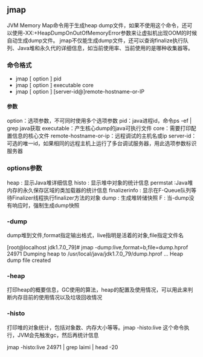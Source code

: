 ## jmap

JVM Memory Map命令用于生成heap dump文件，如果不使用这个命令，还可以使用-XX:+HeapDumpOnOutOfMemoryError参数来让虚拟机出现OOM的时候自动生成dump文件。 jmap不仅能生成dump文件，还可以查询finalize执行队列、Java堆和永久代的详细信息，如当前使用率、当前使用的是哪种收集器等。

### 命令格式
- jmap [ option ] pid
- jmap [ option ] executable core
- jmap [ option ] [server-id@]remote-hostname-or-IP

#### 参数

option：选项参数，不可同时使用多个选项参数
pid：java进程id，命令ps -ef | grep java获取
executable：产生核心dump的java可执行文件
core：需要打印配置信息的核心文件
remote-hostname-or-ip：远程调试的主机名或ip
server-id：可选的唯一id，如果相同的远程主机上运行了多台调试服务器，用此选项参数标识服务器

### options参数

heap : 显示Java堆详细信息
histo : 显示堆中对象的统计信息
permstat :Java堆内存的永久保存区域的类加载器的统计信息
finalizerinfo : 显示在F-Queue队列等待Finalizer线程执行finalizer方法的对象
dump : 生成堆转储快照
F : 当-dump没有响应时，强制生成dump快照


### -dump

dump堆到文件,format指定输出格式，live指明是活着的对象,file指定文件名

[root@localhost jdk1.7.0_79]# jmap -dump:live,format=b,file=dump.hprof 24971
Dumping heap to /usr/local/java/jdk1.7.0_79/dump.hprof ...
Heap dump file created

### -heap
打印heap的概要信息，GC使用的算法，heap的配置及使用情况，可以用此来判断内存目前的使用情况以及垃圾回收情况

### -histo

打印堆的对象统计，包括对象数、内存大小等等。jmap -histo:live 这个命令执行，JVM会先触发gc，然后再统计信息

jmap -histo:live 24971 | grep laimi | head -20